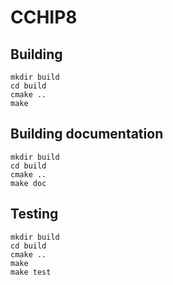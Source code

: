 # CCHIP8

## Building

```shell
mkdir build
cd build
cmake ..
make
```
## Building documentation
```shell
mkdir build
cd build
cmake ..
make doc
```
## Testing
```shell
mkdir build
cd build
cmake ..
make
make test
```
